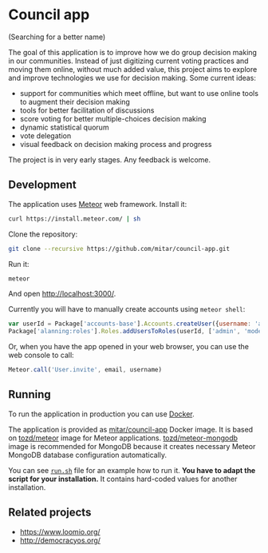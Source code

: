 # Council app #
(Searching for a better name)

The goal of this application is to improve how we do group decision making in our communities.
Instead of just digitizing current voting practices and moving them online, without much added value,
this project aims to explore and improve technologies we use for decision making. Some current ideas:
* support for communities which meet offline, but want to use online tools to augment their decision making
* tools for better facilitation of discussions
* score voting for better multiple-choices decision making
* dynamic statistical quorum
* vote delegation
* visual feedback on decision making process and progress

The project is in very early stages. Any feedback is welcome.

## Development ##

The application uses [Meteor](https://www.meteor.com/) web framework. Install it:

```bash
curl https://install.meteor.com/ | sh
```

Clone the repository:

```bash
git clone --recursive https://github.com/mitar/council-app.git
```

Run it:

```bash
meteor
```

And open [http://localhost:3000/](http://localhost:3000/).

Currently you will have to manually create accounts using `meteor shell`:

```javascript
var userId = Package['accounts-base'].Accounts.createUser({username: 'admin', password: 'password'});
Package['alanning:roles'].Roles.addUsersToRoles(userId, ['admin', 'moderator', 'manager', 'member']);
```

Or, when you have the app opened in your web browser, you can use the web console to call:

```javascript
Meteor.call('User.invite', email, username)
```

## Running ##

To run the application in production you can use [Docker](https://www.docker.com/).

The application is provided as [mitar/council-app](https://hub.docker.com/r/mitar/council-app/) Docker image.
It is based on [tozd/meteor](https://hub.docker.com/r/tozd/meteor/) image for Meteor applications.
[tozd/meteor-mongodb](https://hub.docker.com/r/tozd/meteor-mongodb/) image is recommended for MongoDB because
it creates necessary Meteor MongoDB database configuration automatically.

You can see [`run.sh`](https://github.com/mitar/council-app/blob/master/run.sh) file for an example how to run it.
**You have to adapt the script for your installation.** It contains hard-coded values for another installation.

## Related projects ##

* https://www.loomio.org/
* http://democracyos.org/ 
